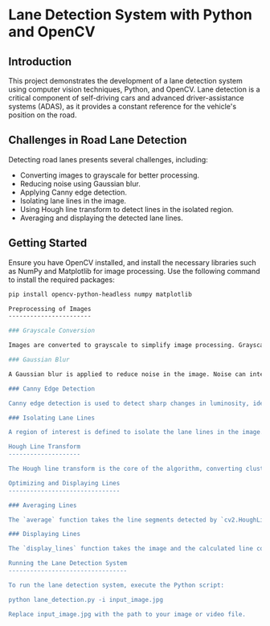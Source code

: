 # Lane Detection System with Python and OpenCV

## Introduction

This project demonstrates the development of a lane detection system using computer vision techniques, Python, and OpenCV. Lane detection is a critical component of self-driving cars and advanced driver-assistance systems (ADAS), as it provides a constant reference for the vehicle's position on the road.

## Challenges in Road Lane Detection

Detecting road lanes presents several challenges, including:

- Converting images to grayscale for better processing.
- Reducing noise using Gaussian blur.
- Applying Canny edge detection.
- Isolating lane lines in the image.
- Using Hough line transform to detect lines in the isolated region.
- Averaging and displaying the detected lane lines.

## Getting Started

Ensure you have OpenCV installed, and install the necessary libraries such as NumPy and Matplotlib for image processing. Use the following command to install the required packages:

```bash
pip install opencv-python-headless numpy matplotlib

Preprocessing of Images
-----------------------

### Grayscale Conversion

Images are converted to grayscale to simplify image processing. Grayscale images have lower complexity than color images, making it easier to detect lane lines.

### Gaussian Blur

A Gaussian blur is applied to reduce noise in the image. Noise can interfere with Canny edge detection, so it's crucial to minimize noise.

### Canny Edge Detection

Canny edge detection is used to detect sharp changes in luminosity, identifying edges in the image. This process includes noise reduction, intensity gradient, non-maximum suppression, and hysteresis thresholding.

### Isolating Lane Lines

A region of interest is defined to isolate the lane lines in the image. This region is typically a trapezoidal area near the bottom of the image, where the lane lines are expected to appear.

Hough Line Transform
--------------------

The Hough line transform is the core of the algorithm, converting clusters of white pixels from the isolated region into actual lines. This process involves defining parameters like rho, theta, minimum intersections, and line length.

Optimizing and Displaying Lines
-------------------------------

### Averaging Lines

The `average` function takes the line segments detected by `cv2.HoughLinesP` and calculates the average slope and y-intercept for the left and right lines. The left lines typically have negative slopes, while the right lines have positive slopes. The `make_points` function defines the start and endpoints for the lines.

### Displaying Lines

The `display_lines` function takes the image and the calculated line coordinates and overlays them on a black background, making the lane lines stand out. The `cv2.addWeighted` function darkens the original image to enhance visibility.

Running the Lane Detection System
---------------------------------

To run the lane detection system, execute the Python script:

python lane_detection.py -i input_image.jpg

Replace input_image.jpg with the path to your image or video file.
